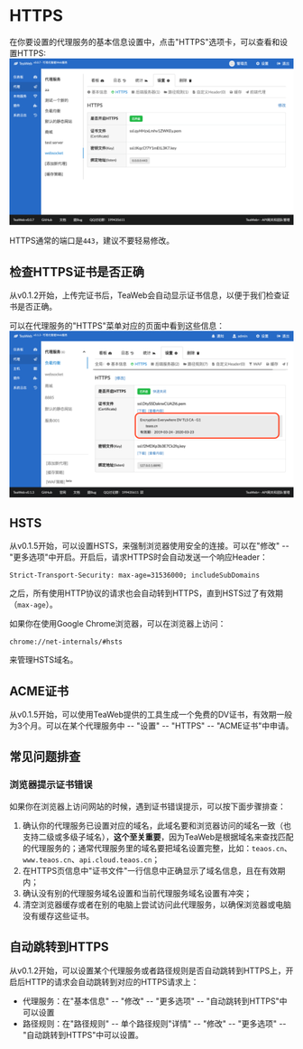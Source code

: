 # HTTPS
在你要设置的代理服务的基本信息设置中，点击"HTTPS"选项卡，可以查看和设置HTTPS:
![https.png](https.png)
 
HTTPS通常的端口是`443`，建议不要轻易修改。

## 检查HTTPS证书是否正确
从v0.1.2开始，上传完证书后，TeaWeb会自动显示证书信息，以便于我们检查证书是否正确。

可以在代理服务的"HTTPS"菜单对应的页面中看到这些信息：
![https-2.png](https-2.png)

## HSTS
从v0.1.5开始，可以设置HSTS，来强制浏览器使用安全的连接。可以在"修改" -- "更多选项"中开启。开启后，请求HTTPS时会自动发送一个响应Header：
~~~
Strict-Transport-Security: max-age=31536000; includeSubDomains
~~~
之后，所有使用HTTP协议的请求也会自动转到HTTPS，直到HSTS过了有效期（`max-age`）。

如果你在使用Google Chrome浏览器，可以在浏览器上访问：
~~~
chrome://net-internals/#hsts
~~~
来管理HSTS域名。

## ACME证书
从v0.1.5开始，可以使用TeaWeb提供的工具生成一个免费的DV证书，有效期一般为3个月。可以在某个代理服务中 -- "设置" -- "HTTPS" -- "ACME证书"中申请。

## 常见问题排查
### 浏览器提示证书错误
如果你在浏览器上访问网站的时候，遇到证书错误提示，可以按下面步骤排查：
1. 确认你的代理服务已设置对应的域名，此域名要和浏览器访问的域名一致（也支持二级或多级子域名），**这个至关重要**，因为TeaWeb是根据域名来查找匹配的代理服务的；通常代理服务里的域名要把域名设置完整，比如：`teaos.cn`、`www.teaos.cn`、`api.cloud.teaos.cn`；
2. 在HTTPS页信息中"证书文件"一行信息中正确显示了域名信息，且在有效期内；
3. 确认没有别的代理服务域名设置和当前代理服务域名设置有冲突；
4. 清空浏览器缓存或者在别的电脑上尝试访问此代理服务，以确保浏览器或电脑没有缓存这些证书。

## 自动跳转到HTTPS
从v0.1.2开始，可以设置某个代理服务或者路径规则是否自动跳转到HTTPS上，开启后HTTP的请求会自动跳转到对应的HTTPS请求上：
* 代理服务：在"基本信息" -- "修改" -- "更多选项" -- "自动跳转到HTTPS"中可以设置
* 路径规则：在"路径规则" -- 单个路径规则"详情" -- "修改" -- "更多选项" -- "自动跳转到HTTPS"中可以设置。 